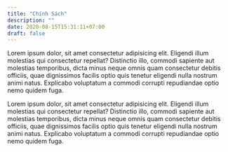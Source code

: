 ```yaml
---
title: "Chính Sách"
description: ""
date: 2020-08-15T15:31:11+07:00
draft: false
---
```


Lorem ipsum dolor, sit amet consectetur adipisicing elit. Eligendi illum molestias qui consectetur repellat? Distinctio illo, commodi sapiente aut molestias temporibus, dicta minus neque omnis quam consectetur debitis officiis, quae dignissimos facilis optio quis tenetur eligendi nulla nostrum animi natus. Explicabo voluptatum a commodi corrupti repudiandae optio nemo quidem fuga.

Lorem ipsum dolor, sit amet consectetur adipisicing elit. Eligendi illum molestias qui consectetur repellat? Distinctio illo, commodi sapiente aut molestias temporibus, dicta minus neque omnis quam consectetur debitis officiis, quae dignissimos facilis optio quis tenetur eligendi nulla nostrum animi natus. Explicabo voluptatum a commodi corrupti repudiandae optio nemo quidem fuga.
